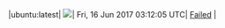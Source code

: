 |ubuntu:latest| ![](https://cdn.rawgit.com/Neilpang/acmetest/master/status/ubuntu-latest.svg?1497582725)| Fri, 16 Jun 2017 03:12:05 UTC| [Failed](https://github.com/Neilpang/acmetest/blob/master/logs/ubuntu-latest.out) |
